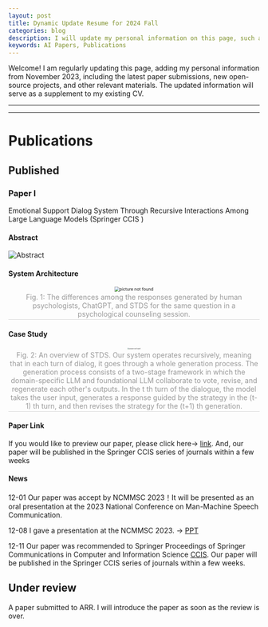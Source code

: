 ```yaml
---
layout: post
title: Dynamic Update Resume for 2024 Fall
categories: blog
description: I will update my personal information on this page, such as the status of my papers, new internship programs, and other information.
keywords: AI Papers, Publications
---
```


<!-- I will update my personal information on this page, which include status of paper, new interns, and so on. -->
Welcome! I am regularly updating this page, adding my personal information from November 2023, including the latest paper submissions, new open-source projects, and other relevant materials. The updated information will serve as a supplement to my existing CV. 

*************************************************
-------------------------------------------------
# Publications
## Published
### Paper I

Emotional Support Dialog System Through Recursive Interactions Among Large Language Models (Springer CCIS )

#### Abstract

![Abstract](https://ckqqqq-qiker-image-service.oss-cn-beijing.aliyuncs.com/typora-image/tmpA3AA.png)

#### System Architecture

<center>
    <img src="https://ckqqqq-qiker-image-service.oss-cn-beijing.aliyuncs.com/typora-image/mymodel.png" alt="picture not found" style="zoom:60%;" />
    <br>
        <div style="color:orange; border-bottom: 1px solid #d9d9d9;
    display: inline-block;
    color: #999;
    padding: 2px;">
      Fig. 1: The differences among the responses generated by human psychologists, ChatGPT, and STDS for the same question in a psychological counseling session.
  	</div>
</center>


#### Case Study
<center>
    <img src="https://ckqqqq-qiker-image-service.oss-cn-beijing.aliyuncs.com/typora-image/chat.png" alt="picture not found" style="zoom:20%;" />
    <br>
    <div style="color:orange; border-bottom: 1px solid #d9d9d9;
    display: inline-block;
    color: #999;
    padding: 2px;">
      Fig. 2: An overview of STDS. Our system operates recursively, meaning that in each turn of dialog, it goes through a whole generation process. The generation process consists of a two-stage framework in which the domain-specific LLM and foundational LLM collaborate to vote, revise, and regenerate each other's outputs. In the t th turn of the dialogue, the model takes the user input, generates a response guided by the strategy in the (t-1) th turn, and then revises the strategy for the (t+1) th generation.
  	</div>
</center>

#### Paper Link
If you would like to preview our paper, please click here-> [link](https://drive.google.com/file/d/1I5xA7BCF_-76uwoq4oje8edMpLz2k7JC/view?usp=sharing). And, our paper will be published in the Springer CCIS series of journals within a few weeks

#### News

12-01 Our paper was accept by NCMMSC 2023！It will be presented as an oral presentation at the 2023 National Conference on Man-Machine Speech Communication.

12-08 I gave a presentation at the NCMMSC 2023. -> [PPT](https://docs.google.com/presentation/d/1kz2o67dos7czjPeO7HKPIEyiRM7acuyE/edit?usp=drive_link&ouid=115413132041558152903&rtpof=true&sd=true)

12-11 Our paper was recommended to Springer Proceedings of Springer Communications in Computer and Information Science [CCIS](https://www.springer.com/series/7899). Our paper will be published in the Springer CCIS series of journals within a few weeks.

## Under review

A paper submitted to ARR. I will introduce the paper as soon as the review is over.